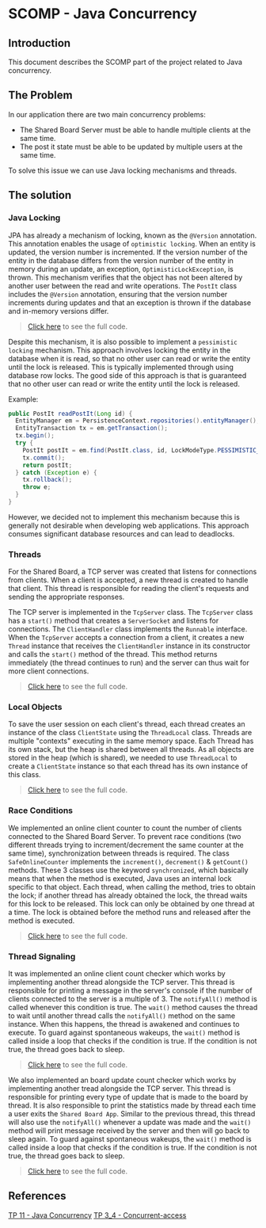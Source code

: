 # SCOMP - Java Concurrency

## Introduction

This document describes the SCOMP part of the project related to Java concurrency.

## The Problem

In our application there are two main concurrency problems:

- The Shared Board Server must be able to handle multiple clients at the same time.
- The post it state must be able to be updated by multiple users at the same time.

To solve this issue we can use Java locking mechanisms and threads.

## The solution

### Java Locking

JPA has already a mechanism of locking, known as the `@Version` annotation. This annotation enables the usage of `optimistic locking`. When an entity is updated, the version number is incremented. If the version number of the entity in the database differs from the version number of the entity in memory during an update, an exception, `OptimisticLockException`, is thrown. This mechanism verifies that the object has not been altered by another user between the read and write operations. The `PostIt` class includes the `@Version` annotation, ensuring that the version number increments during updates and that an exception is thrown if the database and in-memory versions differ.

> [Click here](/ecourse.core/src/main/java/eapli/ecourse/postitmanagement/domain/PostIt.java) to see the full code.

Despite this mechanism, it is also possible to implement a `pessimistic locking` mechanism. This approach involves locking the entity in the database when it is read, so that no other user can read or write the entity until the lock is released. This is typically implemented through using database row locks. The good side of this approach is that is guaranteed that no other user can read or write the entity until the lock is released.

Example:

```java
public PostIt readPostIt(Long id) {
  EntityManager em = PersistenceContext.repositories().entityManager();
  EntityTransaction tx = em.getTransaction();
  tx.begin();
  try {
    PostIt postIt = em.find(PostIt.class, id, LockModeType.PESSIMISTIC_WRITE);
    tx.commit();
    return postIt;
  } catch (Exception e) {
    tx.rollback();
    throw e;
  }
}
```

However, we decided not to implement this mechanism because this is generally not desirable when developing web applications. This approach consumes significant database resources and can lead to deadlocks.

### Threads

For the Shared Board, a TCP server was created that listens for connections from clients. When a client is accepted, a new thread is created to handle that client. This thread is responsible for reading the client's requests and sending the appropriate responses.

The TCP server is implemented in the `TcpServer` class. The `TcpServer` class has a `start()` method that creates a `ServerSocket` and listens for connections. The `ClientHandler` class implements the `Runnable` interface. When the `TcpServer` accepts a connection from a client, it creates a new `Thread` instance that receives the `ClientHandler` instance in its constructor and calls the `start()` method of the thread. This method returns immediately (the thread continues to run) and the server can thus wait for more client connections.

> [Click here](/ecourse.common.board/src/main/java/eapli/ecourse/common/board/TcpServer.java) to see the full code.

### Local Objects

To save the user session on each client's thread, each thread creates an instance of the class `ClientState` using the `ThreadLocal` class. Threads are multiple "contexts" executing in the same memory space. Each Thread has its own stack, but the heap is shared between all threads. As all objects are stored in the heap (which is shared), we needed to use `ThreadLocal` to create a `ClientState` instance so that each thread has its own instance of this class.

> [Click here](/ecourse.daemon.board/src/main/java/eapli/ecourse/daemon/board/clientstate/ClientState.java) to see the full code.

### Race Conditions

We implemented an online client counter to count the number of clients connected to the Shared Board Server. To prevent race conditions (two different threads trying to increment/decrement the same counter at the same time), synchronization between threads is required. The class `SafeOnlineCounter` implements the `increment()`, `decrement()` & `getCount()` methods. These 3 classes use the keyword `synchronized`, which basically means that when the method is executed, Java uses an internal lock specific to that object. Each thread, when calling the method, tries to obtain the lock; if another thread has already obtained the lock, the thread waits for this lock to be released. This lock can only be obtained by one thread at a time. The lock is obtained before the method runs and released after the method is executed.

> [Click here](/ecourse.common.board/src/main/java/eapli/ecourse/common/board/SafeOnlineCounter.java) to see the full code.

### Thread Signaling

It was implemented an online client count checker which works by implementing another thread alongside the TCP server. This thread is responsible for printing a message in the server's console if the number of clients connected to the server is a multiple of 3. The `notifyAll()` method is called whenever this condition is true. The `wait()` method causes the thread to wait until another thread calls the `notifyAll()` method on the same instance. When this happens, the thread is awakened and continues to execute. To guard against spontaneous wakeups, the `wait()` method is called inside a loop that checks if the condition is true. If the condition is not true, the thread goes back to sleep.

> [Click here](/ecourse.common.board/src/main/java/eapli/ecourse/common/board/OnlineSafeShared.java) to see the full code.

We also implemented an board update count checker which works by implementing another tread alongside the TCP server. This thread is responsible for printing every type of update that is made to the board by thread. It is also responsible to print the statistics made by thread each time a user exits the `Shared Board App`. Similar to the previous thread, this thread will also use the `notifyAll()` whenever a update was made and the `wait()` method will print message received by the server and then will go back to sleep again. To guard against spontaneous wakeups, the `wait()` method is called inside a loop that checks if the condition is true. If the condition is not true, the thread goes back to sleep.

> [Click here](/ecourse.common.board/src/main/java/eapli/ecourse/common/board/BoardUpdatesShared.java) to see the full code.

## References

[TP 11 - Java Concurrency](https://moodle.isep.ipp.pt/pluginfile.php/280091/mod_resource/content/3/Java%20Concurrency.pdf)
[TP 3_4 - Concurrent-access](https://moodle.isep.ipp.pt/pluginfile.php/273742/mod_resource/content/0/EAPLI_ORM_TP_3_4_concurrent-access.pdf)

